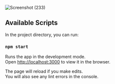 
![Screenshot (233)](https://user-images.githubusercontent.com/78479119/130439271-176ced13-c63c-44d3-9842-060917b83acd.png)

## Available Scripts

In the project directory, you can run:

### `npm start`

Runs the app in the development mode.\
Open [http://localhost:3000](http://localhost:3000) to view it in the browser.

The page will reload if you make edits.\
You will also see any lint errors in the console.

